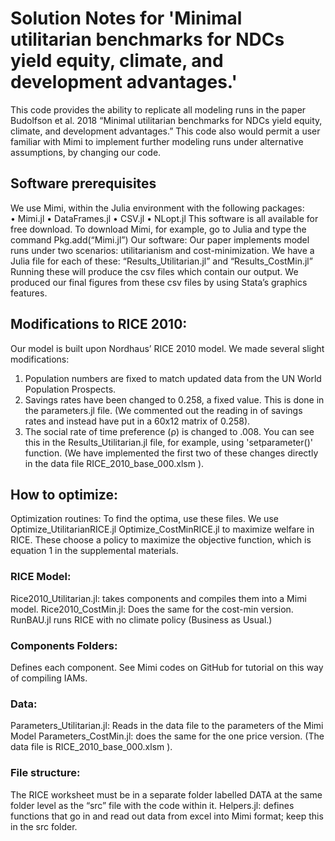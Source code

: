 # Solution Notes for 'Minimal utilitarian benchmarks for NDCs yield equity, climate, and development advantages.'

This code provides the ability to replicate all modeling runs in the paper Budolfson et al. 2018 “Minimal utilitarian benchmarks for NDCs yield equity, climate, and development advantages.”  This code also would permit a user familiar with Mimi to implement further modeling runs under alternative assumptions, by changing our code. 
## Software prerequisites
We use Mimi, within the Julia environment with the following packages:  
•	Mimi.jl
•	DataFrames.jl
•	CSV.jl
•	NLopt.jl
This software is all available for free download.  To download Mimi, for example, go to Julia and type the command Pkg.add(“Mimi.jl”)
Our software:
Our paper implements model runs under two scenarios: utilitarianism and cost-minimization.  We have a Julia file for each of these: “Results_Utilitarian.jl” and “Results_CostMin.jl” Running these will produce the csv files which contain our output.  We produced our final figures from these csv files by using Stata’s graphics features. 
## Modifications to RICE 2010:
Our model is built upon Nordhaus’ RICE 2010 model.  We made several slight modifications:
1.	Population numbers are fixed to match updated data from the UN World Population Prospects.
2.	Savings rates have been changed to 0.258, a fixed value. This is done in the parameters.jl file. (We commented out the reading in of savings rates and instead have put in a 60x12 matrix of 0.258).
3.	The social rate of time preference (ρ) is changed to .008. You can see this in the Results_Utilitarian.jl file, for example, using 'setparameter()' function.
(We have implemented the first two of these changes directly in the data file RICE_2010_base_000.xlsm ).
## How to optimize:
Optimization routines:  To find the optima, use these files.  We use Optimize_UtilitarianRICE.jl Optimize_CostMinRICE.jl to maximize welfare in RICE. These choose a policy to maximize the objective function, which is equation 1 in the supplemental materials.
### RICE Model:
Rice2010_Utilitarian.jl: takes components and compiles them into a Mimi model. Rice2010_CostMin.jl: Does the same for the cost-min version.  RunBAU.jl runs RICE with no climate policy (Business as Usual.)
### Components Folders: 
Defines each component. See Mimi codes on GitHub for tutorial on this way of compiling IAMs. 
### Data: 
Parameters_Utilitarian.jl: Reads in the data file to the parameters of the Mimi Model Parameters_CostMin.jl: does the same for the one price version. (The data file is RICE_2010_base_000.xlsm ).
### File structure:  
The RICE worksheet must be in a separate folder labelled DATA at the same folder level as the “src” file with the code within it.  Helpers.jl: defines functions that go in and read out data from excel into Mimi format; keep this in the src folder.


